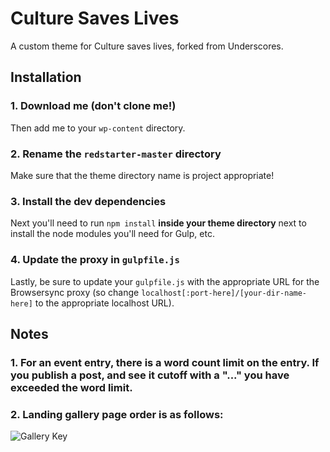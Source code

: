 # Culture Saves Lives

A custom theme for Culture saves lives, forked from Underscores.

## Installation

### 1. Download me (don't clone me!)

Then add me to your `wp-content` directory.

### 2. Rename the `redstarter-master` directory

Make sure that the theme directory name is project appropriate!

### 3. Install the dev dependencies

Next you'll need to run `npm install` **inside your theme directory** next to install the node modules you'll need for Gulp, etc.

### 4. Update the proxy in `gulpfile.js`

Lastly, be sure to update your `gulpfile.js` with the appropriate URL for the Browsersync proxy (so change `localhost[:port-here]/[your-dir-name-here]` to the appropriate localhost URL).

## Notes

### 1. For an event entry, there is a word count limit on the entry. If you publish a post, and see it cutoff with a "..." you have exceeded the word limit.

### 2. Landing gallery page order is as follows:

![Gallery Key](https://i.imgur.com/z6StVfe.png)
